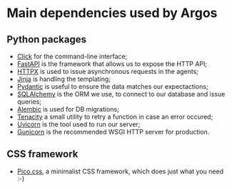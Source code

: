 # Main dependencies used by Argos

## Python packages

- [Click](https://click.palletsprojects.com/) for the command-line interface;
- [FastAPI](https://fastapi.tiangolo.com/) is the framework that allows us to expose the HTTP API;
- [HTTPX](https://www.python-httpx.org/) is used to issue asynchronous requests in the agents;
- [Jinja](https://jinja.palletsprojects.com/) is handling the templating;
- [Pydantic](https://pydantic.dev/) is useful to ensure the data matches our expectactions;
- [SQLAlchemy](https://www.sqlalchemy.org/) is the ORM we use, to connect to our database and issue queries;
- [Alembic](https://alembic.sqlalchemy.org) is used for DB migrations;
- [Tenacity](https://github.com/jd/tenacity) a small utility to retry a function in case an error occured;
- [Uvicorn](https://www.uvicorn.org/) is the tool used to run our server;
- [Gunicorn](https://gunicorn.org/) is the recommended WSGI HTTP server for production.

## CSS framework

- [Pico.css](https://picocss.com/), a minimalist CSS framework, which does just what you need :-)
